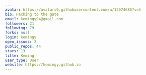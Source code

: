 ```yaml
---
avatar: https://avatars0.githubusercontent.com/u/12974685?v=4
bio: Hacking to the gate
email: kemingy94@gmail.com
followers: 21
following: 79
forks: null
login: kemingy
open_issues: 2
public_repos: 44
stars: 13
title: Keming
user_type: User
website: https://kemingy.github.io
---
```

